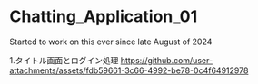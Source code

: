 # Chatting_Application_01
Started to work on this ever since late August of 2024

1.タイトル画面とログイン処理
https://github.com/user-attachments/assets/fdb59661-3c66-4992-be78-0c4f64912978

